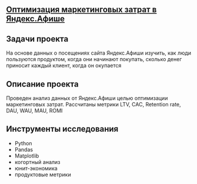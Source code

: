 ## [Оптимизация маркетинговых затрат в Яндекс.Афише](https://github.com/KseniyaCherednikova/data_analyst_portfolio/blob/main/%D0%AF%D0%BD%D0%B4%D0%B5%D0%BA%D1%81_%D0%90%D1%84%D0%B8%D1%88%D0%B8/%D1%8F%D0%BD%D0%B4%D0%B5%D0%BA%D1%81_%D0%B0%D1%84%D0%B8%D1%88%D0%B8.ipynb)

## Задачи проекта
На основе данных о посещениях сайта Яндекс.Афиши изучить, как люди пользуются продуктом, когда они начинают покупать, сколько денег приносит каждый клиент, когда он окупается


## Описание проекта
Проведен анализ данных от Яндекс.Афиши целью оптимизации маркетинговых затрат.
Рассчитаны метрики LTV, CAC, Retention rate, DAU, WAU, MAU, ROMI

## Инструменты исследования
- Python
- Pandas
- Matplotlib
- когортный анализ
- юнит-экономика
- продуктовые метрики
